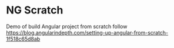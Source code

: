 # NG Scratch

Demo of build Angular project from scratch follow https://blog.angularindepth.com/setting-up-angular-from-scratch-1f518c65d8ab
